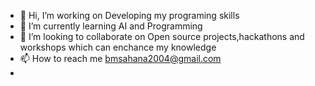 - 👋 Hi, I’m working on Developing my programing skills
- 🌱 I’m currently learning AI and Programming 
- 💞️ I’m looking to collaborate on Open source projects,hackathons and workshops which can enchance my knowledge 
- 📫 How to reach me bmsahana2004@gmail.com
-



